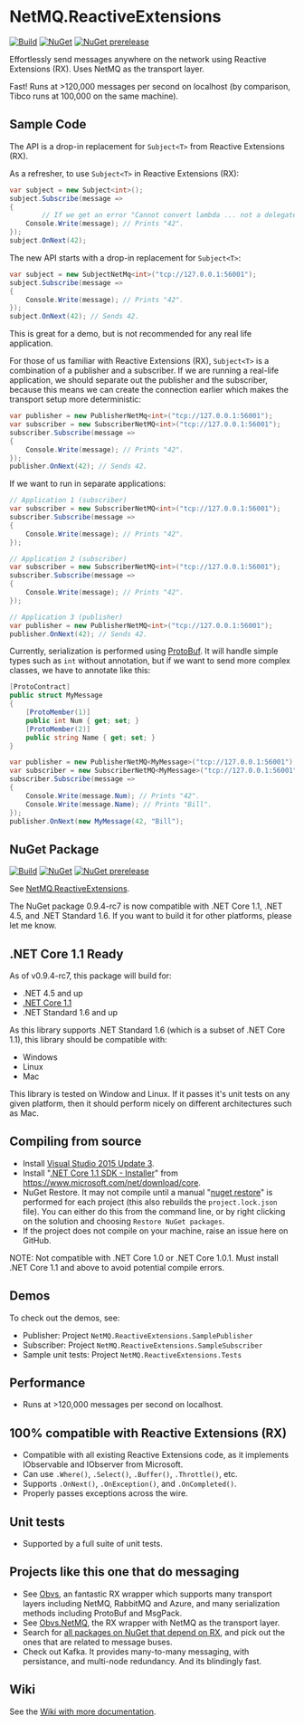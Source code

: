 # NetMQ.ReactiveExtensions

[![Build](https://img.shields.io/appveyor/ci/drewnoakes/netmq-reactiveextensions.svg)](https://ci.appveyor.com/project/drewnoakes/netmq-reactiveextensions) [![NuGet](https://img.shields.io/nuget/v/NetMQ.ReactiveExtensions.svg)](https://www.nuget.org/packages/NetMQ.ReactiveExtensions/) [![NuGet prerelease](https://img.shields.io/nuget/vpre/NetMQ.ReactiveExtensions.svg)](https://www.nuget.org/packages/NetMQ.ReactiveExtensions/)

Effortlessly send messages anywhere on the network using Reactive Extensions (RX). Uses NetMQ as the transport layer. 

Fast! Runs at >120,000 messages per second on localhost (by comparison, Tibco runs at 100,000 on the same machine).

## Sample Code

The API is a drop-in replacement for `Subject<T>` from Reactive Extensions (RX).

As a refresher, to use `Subject<T>` in Reactive Extensions (RX):

```csharp 
var subject = new Subject<int>();
subject.Subscribe(message =>
{
        // If we get an error "Cannot convert lambda ... not a delegate type", install Reactive Extensions from NuGet.
	Console.Write(message); // Prints "42".
});
subject.OnNext(42);
```

The new API starts with a drop-in replacement for `Subject<T>`:

```csharp
var subject = new SubjectNetMq<int>("tcp://127.0.0.1:56001");
subject.Subscribe(message =>
{
	Console.Write(message); // Prints "42".
});
subject.OnNext(42); // Sends 42.
```

This is great for a demo, but is not recommended for any real life application.

For those of us familiar with Reactive Extensions (RX), `Subject<T>` is a combination of a publisher and a subscriber. If we are running a real-life application, we should separate out the publisher and the subscriber, because this means we can create the connection earlier which makes the transport setup more deterministic:

```csharp
var publisher = new PublisherNetMq<int>("tcp://127.0.0.1:56001");
var subscriber = new SubscriberNetMQ<int>("tcp://127.0.0.1:56001");
subscriber.Subscribe(message =>
{
	Console.Write(message); // Prints "42".
});
publisher.OnNext(42); // Sends 42.
```

If we want to run in separate applications:

```csharp
// Application 1 (subscriber)
var subscriber = new SubscriberNetMQ<int>("tcp://127.0.0.1:56001");
subscriber.Subscribe(message =>
{
	Console.Write(message); // Prints "42".
});

// Application 2 (subscriber)
var subscriber = new SubscriberNetMQ<int>("tcp://127.0.0.1:56001");
subscriber.Subscribe(message =>
{
	Console.Write(message); // Prints "42".
});

// Application 3 (publisher)
var publisher = new PublisherNetMQ<int>("tcp://127.0.0.1:56001");
publisher.OnNext(42); // Sends 42.
```

Currently, serialization is performed using [ProtoBuf](https://github.com/mgravell/protobuf-net "ProtoBuf"). It will handle simple types such as `int` without annotation, but if we want to send more complex classes, we have to annotate like this:

```csharp
[ProtoContract]
public struct MyMessage
{
	[ProtoMember(1)]
	public int Num { get; set; }
	[ProtoMember(2)]
	public string Name { get; set; }
}

var publisher = new PublisherNetMQ<MyMessage>("tcp://127.0.0.1:56001");
var subscriber = new SubscriberNetMQ<MyMessage>("tcp://127.0.0.1:56001");
subscriber.Subscribe(message =>
{
	Console.Write(message.Num); // Prints "42".
	Console.Write(message.Name); // Prints "Bill".
});
publisher.OnNext(new MyMessage(42, "Bill"); 
```

## NuGet Package

[![Build](https://img.shields.io/appveyor/ci/drewnoakes/netmq-reactiveextensions.svg)](https://ci.appveyor.com/project/drewnoakes/netmq-reactiveextensions) [![NuGet](https://img.shields.io/nuget/v/NetMQ.ReactiveExtensions.svg)](https://www.nuget.org/packages/NetMQ.ReactiveExtensions/) [![NuGet prerelease](https://img.shields.io/nuget/vpre/NetMQ.ReactiveExtensions.svg)](https://www.nuget.org/packages/NetMQ.ReactiveExtensions/)

See [NetMQ.ReactiveExtensions](https://www.nuget.org/packages/NetMQ.ReactiveExtensions/).

The NuGet package 0.9.4-rc7 is now compatible with .NET Core 1.1, .NET 4.5, and .NET Standard 1.6. If you want to build it for other platforms, please let me know.

## .NET Core 1.1 Ready

As of v0.9.4-rc7, this package will build for:
- .NET 4.5 and up
- [.NET Core 1.1](https://www.microsoft.com/net/download/core)
- .NET Standard 1.6 and up

As this library supports .NET Standard 1.6 (which is a subset of .NET Core 1.1), this library should be compatible with:
- Windows
- Linux
- Mac

This library is tested on Window and Linux. If it passes it's unit tests on any given platform, then it should perform nicely on different architectures such as Mac.

## Compiling from source

- Install [Visual Studio 2015 Update 3](https://www.visualstudio.com/en-us/news/releasenotes/vs2015-update3-vs).
- Install "[.NET Core 1.1 SDK - Installer](https://www.microsoft.com/net/download/core)" from https://www.microsoft.com/net/download/core.
- NuGet Restore. It may not compile until a manual "[nuget restore](https://docs.nuget.org/ndocs/consume-packages/package-restore)" is performed for each project (this also rebuilds the `project.lock.json` file). You can either do this from the command line, or by right clicking on  the solution and choosing `Restore NuGet packages`.
- If the project does not compile on your machine, raise an issue here on GitHub.

NOTE: Not compatible with .NET Core 1.0 or .NET Core 1.0.1. Must install .NET Core 1.1 and above to avoid potential compile errors.

## Demos

To check out the demos, see:
- Publisher: Project `NetMQ.ReactiveExtensions.SamplePublisher`
- Subscriber: Project `NetMQ.ReactiveExtensions.SampleSubscriber`
- Sample unit tests: Project `NetMQ.ReactiveExtensions.Tests`

## Performance

- Runs at >120,000 messages per second on localhost.

## 100% compatible with Reactive Extensions (RX) 

- Compatible with all existing Reactive Extensions code, as it implements IObservable<T> and IObserver<T> from Microsoft.
- Can use `.Where()`, `.Select()`, `.Buffer()`, `.Throttle()`, etc.
- Supports `.OnNext()`, `.OnException()`, and `.OnCompleted()`.
- Properly passes exceptions across the wire.

## Unit tests

- Supported by a full suite of unit tests.

## Projects like this one that do messaging

- See [Obvs](https://github.com/inter8ection/Obvs), an fantastic RX wrapper which supports many transport layers including NetMQ, RabbitMQ and Azure, and many serialization methods including ProtoBuf and MsgPack.
- See [Obvs.NetMQ](https://github.com/inter8ection/Obvs.Netmq), the RX wrapper with NetMQ as the transport layer. 
- Search for [all packages on NuGet that depend on RX](http://nugetmusthaves.com/Dependencies/Rx-Linq), and pick out the ones that are related to message buses.
- Check out Kafka. It provides many-to-many messaging, with persistance, and multi-node redundancy. And its blindingly fast.

## Wiki

See the [Wiki with more documentation](https://github.com/NetMQ/NetMQ.ReactiveExtensions/wiki).



